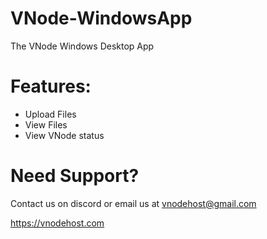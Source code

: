 # VNode-WindowsApp
The VNode Windows Desktop App


# Features:
- Upload Files
- View Files
- View VNode status

# Need Support?
Contact us on discord or email us at vnodehost@gmail.com

https://vnodehost.com
